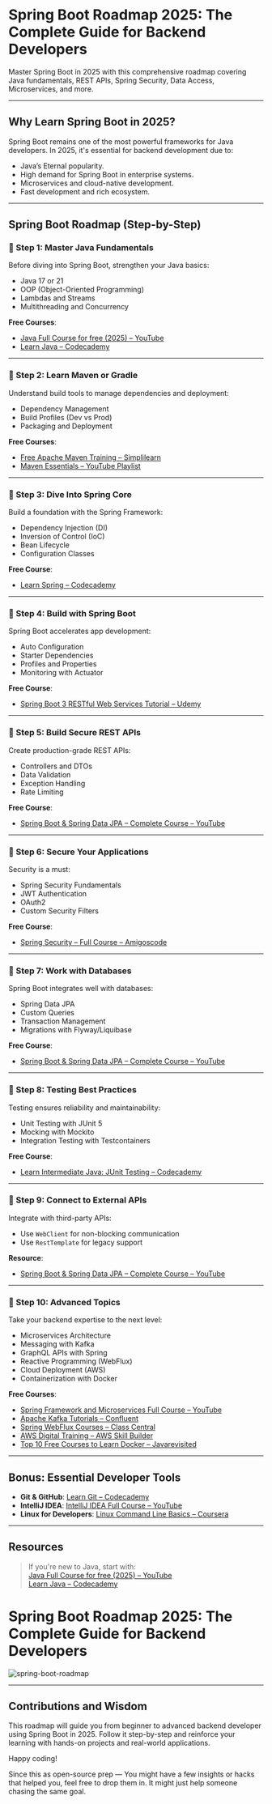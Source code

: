 # Spring Boot Roadmap 2025: The Complete Guide for Backend Developers

Master Spring Boot in 2025 with this comprehensive roadmap covering Java fundamentals, REST APIs, Spring Security, Data Access, Microservices, and more.

---

## Why Learn Spring Boot in 2025?

Spring Boot remains one of the most powerful frameworks for Java developers. In 2025, it's essential for backend development due to:

- Java’s Eternal popularity.
- High demand for Spring Boot in enterprise systems.
- Microservices and cloud-native development.
- Fast development and rich ecosystem.

---

## Spring Boot Roadmap (Step-by-Step)

### 🔹 Step 1: Master Java Fundamentals

Before diving into Spring Boot, strengthen your Java basics:

- Java 17 or 21
- OOP (Object-Oriented Programming)
- Lambdas and Streams
- Multithreading and Concurrency

**Free Courses**:
- [Java Full Course for free (2025) – YouTube](https://www.youtube.com/watch?v=xTtL8E4LzTQ)
- [Learn Java – Codecademy](https://www.codecademy.com/learn/learn-java)

---

### 🔹 Step 2: Learn Maven or Gradle

Understand build tools to manage dependencies and deployment:

- Dependency Management
- Build Profiles (Dev vs Prod)
- Packaging and Deployment

**Free Courses**:
- [Free Apache Maven Training – Simplilearn](https://www.simplilearn.com/free-apache-maven-training-course-online-skillup)
- [Maven Essentials – YouTube Playlist](https://www.youtube.com/playlist?list=PLqq-6Pq4lTTbNRNqJE1XGnazm965uVMJT)

---

### 🔹 Step 3: Dive Into Spring Core

Build a foundation with the Spring Framework:

- Dependency Injection (DI)
- Inversion of Control (IoC)
- Bean Lifecycle
- Configuration Classes

**Free Course**:
- [Learn Spring – Codecademy](https://www.codecademy.com/learn/learn-spring)

---

### 🔹 Step 4: Build with Spring Boot

Spring Boot accelerates app development:

- Auto Configuration
- Starter Dependencies
- Profiles and Properties
- Monitoring with Actuator

**Free Course**:
- [Spring Boot 3 RESTful Web Services Tutorial – Udemy](https://www.udemy.com/course/spring-boot-restful-web-services-tutorial-free-course/)

---

### 🔹 Step 5: Build Secure REST APIs

Create production-grade REST APIs:

- Controllers and DTOs
- Data Validation
- Exception Handling
- Rate Limiting

**Free Course**:
- [Spring Boot & Spring Data JPA – Complete Course – YouTube](https://www.youtube.com/watch?v=5rNk7m_zlAg)

---

### 🔹 Step 6: Secure Your Applications

Security is a must:

- Spring Security Fundamentals
- JWT Authentication
- OAuth2
- Custom Security Filters

**Free Course**:
- [Spring Security – Full Course – Amigoscode](https://www.classcentral.com/course/youtube-spring-security-full-course-92918)

---

### 🔹 Step 7: Work with Databases

Spring Boot integrates well with databases:

- Spring Data JPA
- Custom Queries
- Transaction Management
- Migrations with Flyway/Liquibase

**Free Course**:
- [Spring Boot & Spring Data JPA – Complete Course – YouTube](https://www.youtube.com/watch?v=5rNk7m_zlAg)

---

### 🔹 Step 8: Testing Best Practices

Testing ensures reliability and maintainability:

- Unit Testing with JUnit 5
- Mocking with Mockito
- Integration Testing with Testcontainers

**Free Course**:
- [Learn Intermediate Java: JUnit Testing – Codecademy](https://www.codecademy.com/learn/learn-intermediate-java-junit-testing)

---

### 🔹 Step 9: Connect to External APIs

Integrate with third-party APIs:

- Use `WebClient` for non-blocking communication
- Use `RestTemplate` for legacy support

**Resource**:
- [Spring Boot & Spring Data JPA – Complete Course – YouTube](https://www.youtube.com/watch?v=5rNk7m_zlAg)

---

### 🔹 Step 10: Advanced Topics

Take your backend expertise to the next level:

- Microservices Architecture  
- Messaging with Kafka  
- GraphQL APIs with Spring  
- Reactive Programming (WebFlux)  
- Cloud Deployment (AWS)  
- Containerization with Docker  

**Free Courses**:
- [Spring Framework and Microservices Full Course – YouTube](https://www.youtube.com/watch?v=Jl9OKQ92SJU)
- [Apache Kafka Tutorials – Confluent](https://www.confluent.io/blog/best-kafka-tutorials-examples-and-learning-resources/)
- [Spring WebFlux Courses – Class Central](https://www.classcentral.com/subject/spring-webflux)
- [AWS Digital Training – AWS Skill Builder](https://aws.amazon.com/training/digital/)
- [Top 10 Free Courses to Learn Docker – Javarevisited](https://javarevisited.blogspot.com/2018/02/10-free-docker-container-courses-for-Java-Developers.html)

---

## Bonus: Essential Developer Tools

- **Git & GitHub**: [Learn Git – Codecademy](https://www.codecademy.com/learn/learn-git)
- **IntelliJ IDEA**: [IntelliJ IDEA Full Course – YouTube](https://www.youtube.com/watch?v=yefmcX57Eyg)
- **Linux for Developers**: [Linux Command Line Basics – Coursera](https://www.coursera.org/learn/linux-command-line-basics)

---

## Resources

> If you're new to Java, start with:  
> [Java Full Course for free (2025) – YouTube](https://www.youtube.com/watch?v=xTtL8E4LzTQ)  
> [Learn Java – Codecademy](https://www.codecademy.com/learn/learn-java)

# Spring Boot Roadmap 2025: The Complete Guide for Backend Developers

![spring-boot-roadmap](https://github.com/user-attachments/assets/f79841ce-ab40-404b-b88b-e46131a3c0eb)

---

## Contributions and Wisdom

This roadmap will guide you from beginner to advanced backend developer using Spring Boot in 2025. Follow it step-by-step and reinforce your learning with hands-on projects and real-world applications.   

Happy coding!   

Since this as open-source prep — You might have a few insights or hacks that helped you, feel free to drop them in. It might just help someone chasing the same goal.

